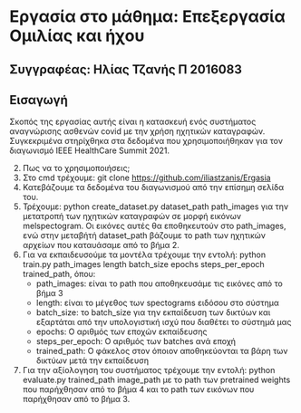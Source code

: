 
# Εργασία στο μάθημα: Επεξεργασία Ομιλίας και ήχου
## Συγγραφέας: Ηλίας Τζανής Π 2016083

## Εισαγωγή 
Σκοπός της εργασίας αυτής είναι η κατασκευή ενός συστήματος αναγνώρισης ασθενών covid με την χρήση ηχητικών καταγραφών. Συγκεκριμένα στηρίχθηκα στα δεδομένα που χρησιμοποιήθηκαν για τον διαγωνισμό ΙΕΕΕ HealthCare Summit 2021. 

2. Πως να το χρησιμοποιήσεις;
1. Στο cmd τρέχουμε: git clone https://github.com/iliastzanis/Ergasia
2. Κατεβάζουμε τα δεδομένα του διαγωνισμού από την επίσημη σελίδα του.
3. Τρέχουμε: python create_dataset.py dataset_path path_images για την μετατροπή των ηχητικών καταγραφών σε μορφή εικόνων melspectogram. Οι εικόνες αυτές θα εποθηκευτούν στο path_images, ενώ στην μεταβήτή dataset_path βάζουμε το path των ηχητικών αρχείων που καταυάσαμε από το βήμα 2. 
4. Για να εκπαιδευσούμε τα μοντέλα τρέχουμε την εντολή: python train.py path_images length batch_size epochs steps_per_epoch trained_path, όπου:
    - path_images: είναι το path που αποθηκευσάμε τις εικόνες από το βήμα 3
    - length: είναι το μέγεθος των spectograms ειδόσου στο σύστημα
    - batch_size: το batch_size για την εκπαίδευση των δικτύων και εξαρτάται από την υπολογιστική ισχύ που διαθέτει το σύστημά μας
    - epochs: Ο αριθμός των εποχών εκπαίδευσης
    - steps_per_epoch: Ο αριθμός των batches ανά εποχή
    - trained_path: Ο φάκελος στον όποιον αποθηκεύονται τα βάρη των δικτύων μετά την εκπαίδευση
5. Για την αξίολογηση του συστήματος τρέχουμε την εντολή: python evaluate.py trained_path image_path με το path των pretrained weights που παρήχθησαν από το βήμα 4 και το path των εικόνων που παρήχθησαν από το βήμα 3. 
